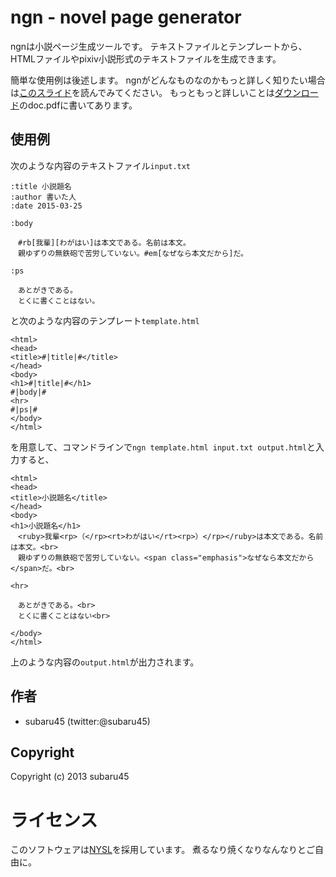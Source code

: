 # ngn - novel page generator

ngnは小説ページ生成ツールです。
テキストファイルとテンプレートから、HTMLファイルやpixiv小説形式のテキストファイルを生成できます。

簡単な使用例は後述します。
ngnがどんなものなのかもっと詳しく知りたい場合は[このスライド](http://www.slideshare.net/sbr45/ngn-45298927)を読んでみてください。
もっともっと詳しいことは[ダウンロード](https://bitbucket.org/subaru45/ngn/downloads)のdoc.pdfに書いてあります。


## 使用例

次のような内容のテキストファイル`input.txt`

    :title 小説題名
    :author 書いた人
    :date 2015-03-25
    
    :body
    
    　#rb[我輩][わがはい]は本文である。名前は本文。
    　親ゆずりの無鉄砲で苦労していない。#em[なぜなら本文だから]だ。
    
    :ps
    
    　あとがきである。
    　とくに書くことはない。

と次のような内容のテンプレート`template.html`

    <html>
    <head>
    <title>#|title|#</title>
    </head>
    <body>
    <h1>#|title|#</h1>
    #|body|#
    <hr>
    #|ps|#
    </body>
    </html>

を用意して、コマンドラインで`ngn template.html input.txt output.html`と入力すると、

    <html>
    <head>
    <title>小説題名</title>
    </head>
    <body>
    <h1>小説題名</h1>
    　<ruby>我輩<rp>（</rp><rt>わがはい</rt><rp>）</rp></ruby>は本文である。名前は本文。<br>
    　親ゆずりの無鉄砲で苦労していない。<span class="emphasis">なぜなら本文だから</span>だ。<br>
    
    <hr>
    
    　あとがきである。<br>
    　とくに書くことはない<br>
    
    </body>
    </html>

上のような内容の`output.html`が出力されます。


## 作者

* subaru45 (twitter:@subaru45)

## Copyright

Copyright (c) 2013 subaru45

# ライセンス

このソフトウェアは[NYSL](http://www.kmonos.net/nysl/)を採用しています。
煮るなり焼くなりなんなりとご自由に。

